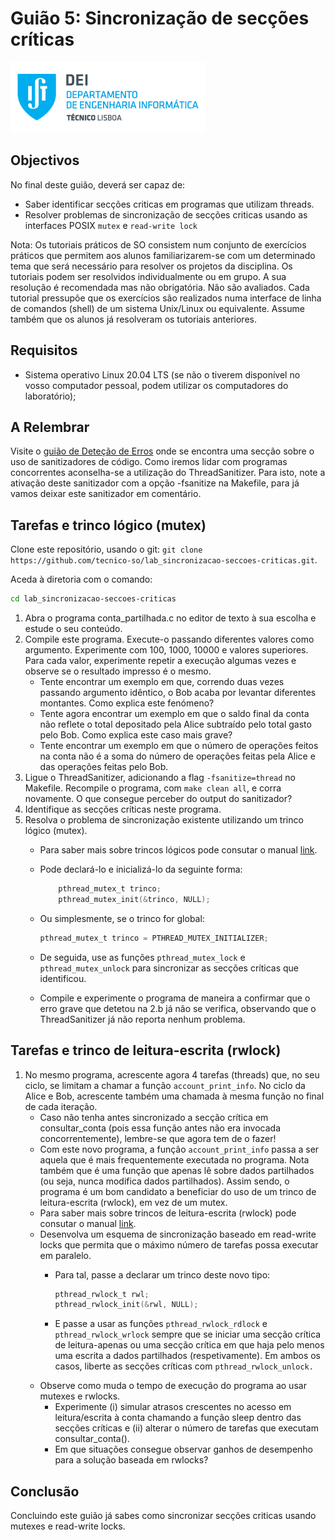 # Guião 5: Sincronização de secções críticas

![IST](img/IST_DEI.png)

## Objectivos

No final deste guião, deverá ser capaz de:

- Saber identificar secções criticas em programas que utilizam threads.
- Resolver problemas de sincronização de secções criticas usando as interfaces POSIX `mutex` e `read-write lock`

Nota: Os tutoriais práticos de SO consistem num conjunto de exercícios práticos que permitem aos alunos familiarizarem-se com um determinado tema que será necessário para resolver os projetos da disciplina. Os tutoriais podem ser resolvidos individualmente ou em grupo. A sua resolução é recomendada mas não obrigatória. Não são avaliados. Cada tutorial pressupõe que os exercícios são realizados numa interface de linha de comandos (shell) de um sistema Unix/Linux ou equivalente. Assume também que os alunos já resolveram os tutoriais anteriores.

## Requisitos

- Sistema operativo Linux 20.04 LTS (se não o tiverem disponível no vosso computador pessoal, podem utilizar os computadores do laboratório);

## A Relembrar
Visite o [guião de Deteção de Erros](github.com/tecnico-so/lab_detecao-erros) onde se encontra uma secção sobre o uso de sanitizadores de código. Como iremos lidar com programas concorrentes aconselha-se a utilização do ThreadSanitizer. Para isto, note a ativação deste sanitizador com a opção -fsanitize na Makefile, para já vamos deixar este sanitizador em comentário.

## Tarefas e trinco lógico (mutex)

Clone este repositório, usando o git: `git clone https://github.com/tecnico-so/lab_sincronizacao-seccoes-criticas.git`.

Aceda à diretoria com o comando:

```sh
cd lab_sincronizacao-seccoes-criticas
```

1. Abra o programa conta_partilhada.c no editor de texto à sua escolha e estude o seu conteúdo.
2. Compile este programa. Execute-o passando diferentes valores como argumento.
Experimente com 100, 1000, 10000 e valores superiores.
Para cada valor, experimente repetir a execução algumas vezes e observe se o resultado impresso é o mesmo.
    - Tente encontrar um exemplo em que, correndo duas vezes passando argumento idêntico, o Bob acaba por levantar diferentes montantes. Como explica este fenómeno?
    - Tente agora encontrar um exemplo em que o saldo final da conta não reflete o total depositado pela Alice subtraído pelo total gasto pelo Bob. Como explica este caso mais grave?
    - Tente encontrar um exemplo em que o número de operações feitos na conta não é a soma do número de operações feitas pela Alice e das operações feitas pelo Bob.
3. Ligue o ThreadSanitizer, adicionando a flag `-fsanitize=thread` no Makefile. Recompile o programa, com `make clean all`, e corra novamente. O que consegue perceber do output do sanitizador?
4. Identifique as secções críticas neste programa.
5. Resolva o problema de sincronização existente utilizando um trinco lógico (mutex).
    - Para saber mais sobre trincos lógicos pode consutar o manual [link](https://man7.org/linux/man-pages/man3/pthread_mutex_lock.3p.html).
    - Pode declará-lo e inicializá-lo da seguinte forma:

        ```c
            pthread_mutex_t trinco;
            pthread_mutex_init(&trinco, NULL);
        ```

    - Ou simplesmente, se o trinco for global:

        ```c
        pthread_mutex_t trinco = PTHREAD_MUTEX_INITIALIZER;
        ```

    - De seguida, use as funções `pthread_mutex_lock` e `pthread_mutex_unlock` para sincronizar as secções críticas que identificou.
    - Compile e experimente o programa de maneira a confirmar que o erro grave que detetou na 2.b já não se verifica, observando que o ThreadSanitizer já não reporta nenhum problema.

## Tarefas e trinco de leitura-escrita (rwlock)

1. No mesmo programa, acrescente agora 4 tarefas (threads) que, no seu ciclo, se limitam a chamar a função `account_print_info`. No ciclo da Alice e Bob, acrescente também  uma chamada à mesma função no final de cada iteração.
    - Caso não tenha antes sincronizado a secção crítica em consultar_conta (pois essa função antes não era invocada concorrentemente), lembre-se que agora tem de o fazer!
    - Com este novo programa, a função `account_print_info` passa a ser aquela que é mais frequentemente executada no programa. Nota também que é uma função que apenas lê sobre dados partilhados (ou seja, nunca modifica dados partilhados). Assim sendo, o programa é um bom candidato a beneficiar do uso de um trinco de leitura-escrita (rwlock), em vez de um mutex.
    - Para saber mais sobre trincos de leitura-escrita (rwlock) pode consutar o manual [link](https://man7.org/linux/man-pages/man3/pthread_rwlock_init.3p.html).
    - Desenvolva um esquema de sincronização baseado em read-write locks que
    permita que o máximo número de tarefas possa executar em paralelo.
        - Para tal, passe a declarar um trinco deste novo tipo:

            ```c
            pthread_rwlock_t rwl;
            pthread_rwlock_init(&rwl, NULL);
            ```

        - E passe a usar as funções `pthread_rwlock_rdlock` e `pthread_rwlock_wrlock` sempre que se iniciar uma secção crítica de leitura-apenas ou uma secção crítica em que haja pelo menos uma escrita a dados partilhados (respetivamente). Em ambos os casos, liberte as secções críticas com
        `pthread_rwlock_unlock.`
    - Observe como muda o tempo de execução do programa ao usar mutexes e rwlocks.
        - Experimente (i) simular atrasos crescentes no acesso em leitura/escrita à conta chamando a função sleep dentro das secções críticas e (ii) alterar o número de tarefas que executam consultar_conta().
        - Em que situações consegue observar ganhos de desempenho para a
        solução baseada em rwlocks?


## Conclusão

Concluindo este guião já sabes como sincronizar secções criticas usando mutexes e read-write locks.
